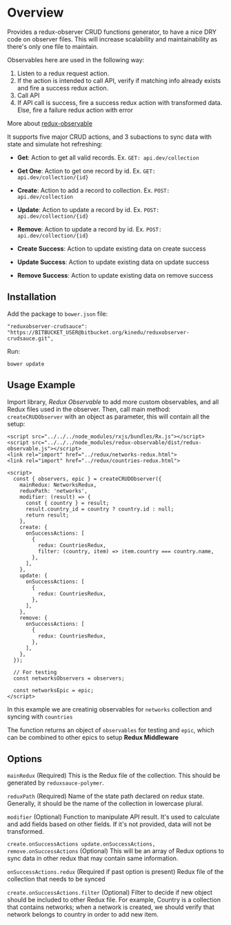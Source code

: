 # Overview

Provides a redux-observer CRUD functions generator, to have a nice DRY code on observer files. This will increase scalability and maintainability as there's only one file to maintain.

Observables here are used in the following way:

1. Listen to a redux request action.
2. If the action is intended to call API, verify if matching info already exists and fire a success redux action.
3. Call API
4. If API call is success, fire a success redux action with transformed data. Else, fire a failure redux action with error

More about [redux-observable](https://redux-observable.js.org/docs/basics/Epics.html)

It supports five major CRUD actions, and 3 subactions to sync data with state and simulate hot refreshing:

- **Get**: Action to get all valid records. Ex. `GET: api.dev/collection`
- **Get One**: Action to get one record by id. Ex. `GET: api.dev/collection/{id}`
- **Create**: Action to add a record to collection. Ex. `POST: api.dev/collection`
- **Update**: Action to update a record by id. Ex. `POST: api.dev/collection/{id}`
- **Remove**: Action to update a record by id. Ex. `POST: api.dev/collection/{id}`

- **Create Success**: Action to update existing data on create success
- **Update Success**: Action to update existing data on update success
- **Remove Success**: Action to update existing data on remove success

## Installation

Add the package to `bower.json` file:
```
"reduxobserver-crudsauce": "https://BITBUCKET_USER@bitbucket.org/kinedu/reduxobserver-crudsauce.git",
```

Run:
```
bower update
```

## Usage Example

Import library, *Redux Observable* to add more custom observables, and all Redux files used in the observer. Then, call main method: `createCRUDObserver` with an object as parameter, this will contain all the setup: 
```
<script src="../../../node_modules/rxjs/bundles/Rx.js"></script>
<script src="../../../node_modules/redux-observable/dist/redux-observable.js"></script>
<link rel="import" href="../redux/networks-redux.html">
<link rel="import" href="../redux/countries-redux.html">

<script>
  const { observers, epic } = createCRUDObserver({
    mainRedux: NetworksRedux,
    reduxPath: 'networks',
    modifier: (result) => {
      const { country } = result;
      result.country_id = country ? country.id : null; 
      return result;
    },
    create: {
      onSuccessActions: [
        {
          redux: CountriesRedux,
          filter: (country, item) => item.country === country.name,
        },
      ],
    },
    update: {
      onSuccessActions: [
        {
          redux: CountriesRedux,
        },
      ],
    },
    remove: {
      onSuccessActions: [
        {
          redux: CountriesRedux,
        },
      ],
    },
  });

  // For testing
  const networksObservers = observers;

  const networksEpic = epic;
</script>

```

In this example we are creatinig observables for `networks` collection and syncing with `countries`

The function returns an object of `observables` for testing and `epic`, which can be combined to other epics to setup **Redux Middleware**

## Options

`mainRedux` (Required)
This is the Redux file of the collection. This should be generated by `reduxsauce-polymer`.

`reduxPath` (Required)
Name of the state path declared on redux state. Generally, it should be the name of the collection in lowercase plural.

`modifier` (Optional)
Function to manipulate API result. It's used to calculate and add fields based on other fields. If it's not provided, data will not be transformed.

`create.onSuccessActions update.onSuccessActions, remove.onSuccessActions` (Optional)
This will be an array of Redux options to sync data in other redux that may contain same information.

`onSuccessActions.redux` (Required if past option is present)
Redux file of the collection that needs to be synced

`create.onSuccessActions.filter` (Optional)
Filter to decide if new object should be included to other Redux file. For example, Country is a collection that contains networks; when a network is created, we should verify that network belongs to country in order to add new item.
